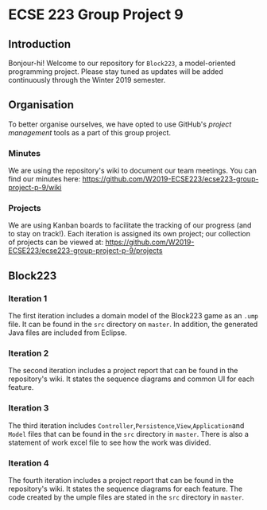 # ECSE 223 Group Project 9

## Introduction

Bonjour-hi! Welcome to our repository for ```Block223```, a model-oriented programming project. Please stay tuned as updates will be added continuously through the Winter 2019 semester. 

## Organisation

To better organise ourselves, we have opted to use GitHub's *project management* tools as a part of this group project. 

### Minutes

We are using the repository's wiki to document our team meetings. You can find our minutes here: https://github.com/W2019-ECSE223/ecse223-group-project-p-9/wiki

### Projects

We are using Kanban boards to facilitate the tracking of our progress (and to stay on track!). Each iteration is assigned its own project; our collection of projects can be viewed at: https://github.com/W2019-ECSE223/ecse223-group-project-p-9/projects

## Block223

### Iteration 1

The first iteration includes a domain model of the Block223 game as an ```.ump``` file. It can be found in the ```src``` directory on ```master```. In addition, the generated Java files are included from Eclipse. 

### Iteration 2

The second iteration includes a project report that can be found in the repository's wiki. It states the sequence diagrams and common UI for each feature. 

### Iteration 3

The third iteration includes ```Controller```,```Persistence```,```View```,```Application```and ```Model``` files that can be found in the ```src``` directory in ```master```. There is also a statement of work excel file to see how the work was divided.
### Iteration 4

The fourth iteration includes a project report that can be found in the repository's wiki. It states the sequence diagrams for each feature. The code created by the umple files are stated in the ```src``` directory in ```master```.
